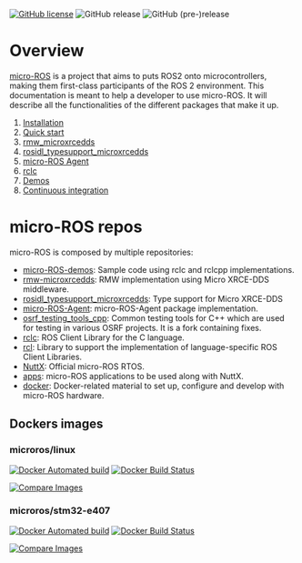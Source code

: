 [![GitHub license](https://img.shields.io/github/license/microROS/micro-ROS-doc.svg)](https://github.com/microROS/micro-ROS-doc)
![GitHub release](https://img.shields.io/github/release/microROS/micro-ROS-doc.svg?label=last_release)
![GitHub (pre-)release](https://img.shields.io/github/release-pre/microROS/rmicro-ROS-doc.svg?label=pre_release)

# Overview 

[micro-ROS](https://microros.github.io/micro-ROS/) is a project that aims to puts ROS2 onto microcontrollers, making them first-class participants of the ROS 2 environment. 
This documentation is meant to help a developer to use micro-ROS. 
It will describe all the functionalities of the different packages that make it up.

1. [Installation](Installation/README.md)
1. [Quick start](Quick_start/README.md)
1. [rmw_microxrcedds](rmw_microxrcedds/README.md)
1. [rosidl_typesupport_microxrcedds](rosidl_typesupport_microxrcedds/README.md)
1. [micro-ROS Agent](MicroROS_Agent/README.md)
1. [rclc](rclc/README.md)
1. [Demos](Demos/README.md)
1. [Continuous integration](Continuous_integration/README.md)

# micro-ROS repos

micro-ROS is composed by multiple repositories:

* [micro-ROS-demos](https://github.com/microROS/micro-ROS-demos):
    Sample code using rclc and rclcpp implementations.
* [rmw-microxrcedds](https://github.com/microROS/rmw-microxrcedds):
    RMW implementation using Micro XRCE-DDS middleware.
* [rosidl_typesupport_microxrcedds](https://github.com/microROS/rosidl_typesupport_microxrcedds):
    Type support for Micro XRCE-DDS
* [micro-ROS-Agent](https://github.com/microROS/micro-ROS-Agent):
    micro-ROS-Agent package implementation.
* [osrf_testing_tools_cpp](https://github.com/microROS/osrf_testing_tools_cpp):
    Common testing tools for C++ which are used for testing in various OSRF projects.
    It is a fork containing fixes.
* [rclc](https://github.com/microROS/rclc):
    ROS Client Library for the C language.
* [rcl](https://github.com/microROS/rcl):
    Library to support the implementation of language-specific ROS Client Libraries.
* [NuttX](https://github.com/microROS/NuttX):
    Official micro-ROS RTOS.
* [apps](https://github.com/microROS/apps):
    micro-ROS applications to be used along with NuttX.
* [docker](https://github.com/microROS/docker):
    Docker-related material to set up, configure and develop with micro-ROS hardware.

## Dockers images

### microros/linux

[![Docker Automated build](https://img.shields.io/docker/automated/microros/linux.svg?logo=docker)](https://hub.docker.com/r/microros/linux/)
[![Docker Build Status](https://img.shields.io/docker/build/microros/linux.svg?logo=docker)](https://hub.docker.com/r/microros/linux/)

[![Compare Images](https://images.microbadger.com/badges/image/microros/linux.svg)](https://microbadger.com/images/microros/linux)

### microros/stm32-e407

[![Docker Automated build](https://img.shields.io/docker/automated/microros/stm32-e407.svg?logo=docker)](https://hub.docker.com/r/microros/stm32-e407/)
[![Docker Build Status](https://img.shields.io/docker/build/microros/stm32-e407.svg?logo=docker)](https://hub.docker.com/r/microros/stm32-e407/)

[![Compare Images](https://images.microbadger.com/badges/image/microros/stm32-e407.svg)](https://microbadger.com/images/microros/stm32-e407)
